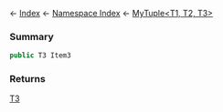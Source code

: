 ← [Index](Api-Index) ← [Namespace Index](Namespace-Index) ← [MyTuple\<T1, T2, T3\>](VRage.MyTuple`3)

### Summary

```csharp
public T3 Item3
```

### Returns

[T3]()

